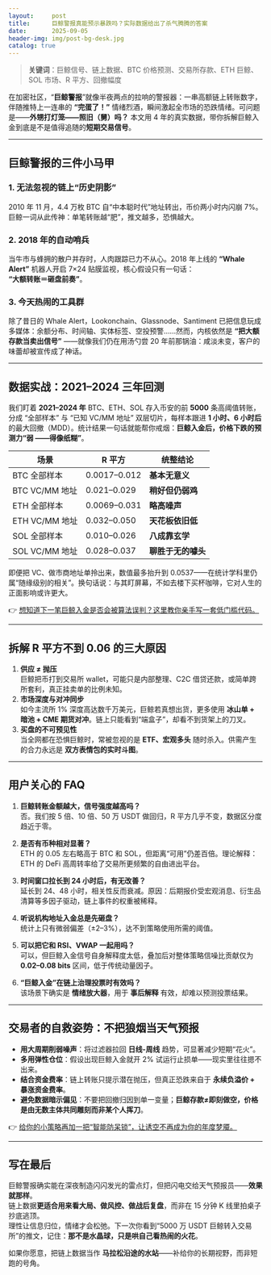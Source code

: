 ```yaml
---
layout:     post
title:      巨鲸警报真能预示暴跌吗？实际数据给出了杀气腾腾的答案
date:       2025-09-05
header-img: img/post-bg-desk.jpg
catalog: true
---
```


> **关键词**：巨鲸信号、链上数据、BTC 价格预测、交易所存款、ETH 巨鲸、SOL 市场、R 平方、回撤幅度

在加密社区，“**巨鲸警报**”就像半夜两点的拉响的警报器：一串高额链上转账数字，伴随推特上一连串的 **“完蛋了！”** 情绪烈酒，瞬间激起全市场的恐跌情绪。可问题是——**外甥打灯笼——照旧（舅）吗？** 本文用 4 年的真实数据，带你拆解巨鲸入金到底是不是值得追随的**短期交易信号**。

---

## 巨鲸警报的三件小马甲

### 1. 无法忽视的链上“历史阴影”
2010 年 11 月，4.4 万枚 BTC 自“中本聪时代”地址转出，币价两小时内闪崩 7%。巨鲸一词从此传神：单笔转账越“肥”，推文越多，恐惧越大。

### 2. 2018 年的自动哨兵
当牛市与蜂拥的散户并存时，人肉跟踪已力不从心。2018 年上线的 **“Whale Alert”** 机器人开启 7×24 贴膜监视，核心假设只有一句话：  
**“大额转账＝砸盘前奏”**。

### 3. 今天热闹的工具群
除了昔日的 Whale Alert，Lookonchain、Glassnode、Santiment 已把信息玩成多媒体：余额分布、时间轴、实体标签、空投预警……然而，内核依然是 **“把大额存款当卖出信号”** ——就像我们仍在用汤勺尝 20 年前那锅油：咸淡未变，客户的味蕾却被宣传成了神话。

---

## 数据实战：2021–2024 三年回测

我们盯着 **2021–2024 年** BTC、ETH、SOL 存入币安的前 **5000** 条高阈值转账，分成 “全部样本” 与 “已知 VC/MM 地址” 双层切片，每样本跟进 **1 小时、6 小时后** 的最大回撤（MDD）。统计结果一句话就能帮你戒烟：**巨鲸入金后，价格下跌的预测力“弱 ——得像纸糊”**。

| 场景 | R 平方 | 统整结论 |
|---|---|---|
| BTC 全部样本 | 0.0017–0.012 | **基本无意义** |
| BTC VC/MM 地址 | 0.021–0.029 | **稍好但仍弱鸡** |
| ETH 全部样本 | 0.0069–0.031 | **略高噪声** |
| ETH VC/MM 地址 | 0.032–0.050 | **天花板依旧低** |
| SOL 全部样本 | 0.010–0.026 | **八成靠玄学** |
| SOL VC/MM 地址 | 0.028–0.037 | **聊胜于无的噱头** |

即便把 VC、做市商地址单拎出来，数值最多抬升到 0.0537——在统计学科里仍属“随缘级别的相关”。换句话说：与其盯屏幕，不如去楼下买杯咖啡，它对人生的正面影响或许更大。

👉 [想知道下一笔巨鲸入金是否会被算法误判？这里教你亲手写一套低门槛代码。](https://okxdog.com/)

---

## 拆解 R 平方不到 0.06 的三大原因

1. **供应 ≠ 抛压**  
   巨鲸把币打到交易所 wallet，可能只是内部整理、C2C 借贷还款，或简单跨所套利，真正挂卖单的比例未知。
2. **市场深度与对冲同步**  
   如今主流所 1% 深度高达数千万美元，巨鲸若真想出货，更多使用 **冰山单 + 暗池 + CME 期货对冲**。链上只能看到“端盒子”，却看不到货架上的刀叉。
3. **买盘的不可预见性**  
   当全网都在恐惧巨鲸时，常被忽视的是 **ETF、宏观多头** 随时杀入。供需产生的合力永远是 **双方表情包的实时斗图**。

---

## 用户关心的 FAQ

1. **巨鲸转账金额越大，信号强度越高吗？**  
   否。我们按 5 倍、10 倍、50 万 USDT 做回归，R 平方几乎不变，数据区分度趋近于零。

2. **是否有币种相对显著？**  
   ETH 的 0.05 左右略高于 BTC 和 SOL，但距离“可用”仍差百倍。理论解释：ETH 的 DeFi 高周转率给了交易所更频繁的自由进出平台。

3. **时间窗口拉长到 24 小时后，有无改善？**  
   延长到 24、48 小时，相关性反而衰减。原因：后期报价受宏观消息、衍生品清算等多因子驱动，链上事件的权重被稀释。

4. **听说机构地址入金总是先砸盘？**  
   统计上只有微弱偏差（±2–3%），达不到策略使用所需的阈值。

5. **可以把它和 RSI、VWAP 一起用吗？**  
   可以，但巨鲸入金信号自身解释度太低，叠加后对整体策略信噪比贡献仅为 **0.02–0.08 bits** 区间，低于传统动量因子。

6. **“巨鲸入金”在链上治理投票时有效吗？**  
   该场景下确实是 **情绪放大器**，用于 **事后解释** 有效，却难以预测投票结果。

---

## 交易者的自救姿势：不把狼烟当天气预报

- **用大周期削弱噪声**：将过滤器拉回 **日线-周线** 趋势，可显著减少短期“花火”。
- **多用弹性仓位**：假设出现巨鲸入金就开 2% 试运行止损单——现实里往往摁不出来。
- **结合资金费率**：链上转账只提示潜在抛压，但真正恐跌来自于 **永续负溢价 + 暴涨资金费率**。
- **避免数据暗示偏见**：不要把回撤归因到单一变量；**巨鲸存款≠即刻做空，价格是由无数主体共同雕刻而非某个人挥刀**。

👉 [给你的小策略再加一把“智能防呆锁”，让诱空不再成为你的年度梦魇。](https://okxdog.com/)

---

## 写在最后

巨鲸警报确实能在深夜制造闪闪发光的雷点灯，但把闪电交给天气预报员——**效果就那样**。  
链上数据**更适合用来看大局、做风控、做战后复盘**，而非在 15 分钟 K 线里拍桌子抄底逃顶。  
理性让信息归位，情绪才会松弛。下一次你看到“5000 万 USDT 巨鲸转入交易所”的推文，记住：**那不是水晶球，只是哄自己看热闹的火花**。

如果你愿意，把链上数据当作 **马拉松沿途的水站**——补给你的长期视野，而非短跑的号角。